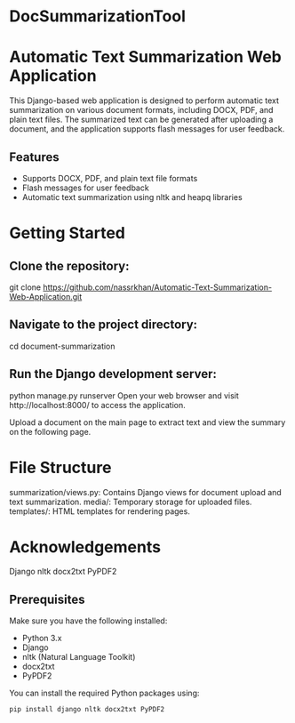 # DocSummarizationTool
 
# Automatic Text Summarization Web Application

This Django-based web application is designed to perform automatic text summarization on various document formats, including DOCX, PDF, and plain text files. The summarized text can be generated after uploading a document, and the application supports flash messages for user feedback.

## Features

- Supports DOCX, PDF, and plain text file formats
- Flash messages for user feedback
- Automatic text summarization using nltk and heapq libraries

# Getting Started

## Clone the repository:
git clone https://github.com/nassrkhan/Automatic-Text-Summarization-Web-Application.git


## Navigate to the project directory:
cd document-summarization

## Run the Django development server:
python manage.py runserver
Open your web browser and visit http://localhost:8000/ to access the application.

Upload a document on the main page to extract text and view the summary on the following page.

# File Structure
summarization/views.py: Contains Django views for document upload and text summarization.
media/: Temporary storage for uploaded files.
templates/: HTML templates for rendering pages.

# Acknowledgements
Django
nltk
docx2txt
PyPDF2

## Prerequisites

Make sure you have the following installed:

- Python 3.x
- Django
- nltk (Natural Language Toolkit)
- docx2txt
- PyPDF2

You can install the required Python packages using:

```bash
pip install django nltk docx2txt PyPDF2

